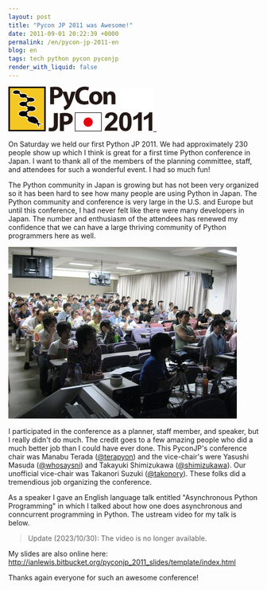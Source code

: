 ```yaml
---
layout: post
title: "Pycon JP 2011 was Awesome!"
date: 2011-09-01 20:22:39 +0000
permalink: /en/pycon-jp-2011-en
blog: en
tags: tech python pycon pyconjp
render_with_liquid: false
---
```


![PyconJP](/assets/images/661/logo_small.png)\_

On Saturday we held our first Python JP 2011. We had approximately 230
people show up which I think is great for a first time Python conference
in Japan. I want to thank all of the members of the planning committee,
staff, and attendees for such a wonderful event. I had so much fun\!

The Python community in Japan is growing but has not been very organized
so it has been hard to see how many people are using Python in Japan.
The Python community and conference is very large in the U.S. and Europe
but until this conference, I had never felt like there were many
developers in Japan. The number and enthusiasm of the attendees has
renewed my confidence that we can have a large thriving community of
Python programmers here as well.

[![](/assets/images/662/audience_medium.jpg)](/assets/images/662/audience.jpg)

I participated in the conference as a planner, staff member, and
speaker, but I really didn't do much. The credit goes to a few amazing
people who did a much better job than I could have ever done. This
PyconJP's conference chair was Manabu Terada
([@terapyon](http://twitter.com/terapyon)) and the vice-chair's were
Yasushi Masuda ([@whosaysni](http://twitter.com/whosaysni)) and Takayuki
Shimizukawa ([@shimizukawa](https://twitter.com/#!/shimizukawa)). Our
unofficial vice-chair was Takanori Suzuki
([@takonory](https://twitter.com/takanory)). These folks did a
tremendious job organizing the conference.

As a speaker I gave an English language talk entitled "Asynchronous
Python Programming" in which I talked about how one does asynchronous
and conncurrent programming in Python. The ustream video for my talk is
below.

> Update (2023/10/30): The video is no longer available.

My slides are also online here:
<http://ianlewis.bitbucket.org/pyconjp_2011_slides/template/index.html>

Thanks again everyone for such an awesome conference!
